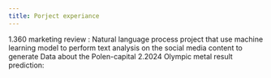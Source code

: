 ```yaml
---
title: Porject experiance
---
```

1.360 marketing review :
Natural language process project that use machine learning model to perform text analysis on the social media content to generate Data about the Polen-capital
2.2024 Olympic metal result prediction:
